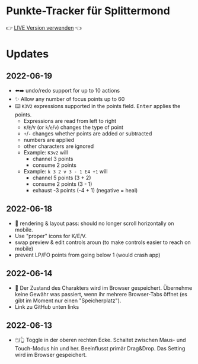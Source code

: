 # Punkte-Tracker für Splittermond

👉 [LIVE Version verwenden](https://splitracker.klauser.link/) 👈

# Updates

## 2022-06-19
* ⬅️➡️ undo/redo support for up to 10 actions
* ✨ Allow any number of focus points up to 60 
* ⌨️ `K3V2` expressions supported in the points field. <kbd>Enter</kbd> applies the points.
  * Expressions are read from left to right 
  * `K`/`E`/`V` (or `k`/`e`/`v`) changes the type of point
  * `+`/`-` changes whether points are added or subtracted
  * numbers are applied
  * other characters are ignored
  * Example: `K3v2` will
    * channel 3 points
    * consume 2 points
  * Example: `k 3 2 v 3 - 1 E4 +1` will
    * channel 5 points (3 + 2)
    * consume 2 points (3 - 1)
    * exhaust -3 points (-4 + 1) (negative = heal)

## 2022-06-18

* 💄 rendering & layout pass: should no longer scroll horizontally on mobile. 
* Use "proper" icons for K/E/V.
* swap preview & edit controls aroun (to make controls easier to reach on mobile)
* prevent LP/FO points from going below 1 (would crash app)

## 2022-06-14

* 🧠 Der Zustand des Charakters wird im Browser gespeichert. Übernehme keine Gewähr was passiert, wenn ihr mehrere
  Browser-Tabs öffnet (es gibt im Moment nur einen "Speicherplatz").
* Link zu GitHub unten links

## 2022-06-13

* 🖱️/👆 Toggle in der oberen rechten Ecke. Schaltet zwischen Maus- und Touch-Modus hin und her. Beeinflusst primär
  Drag&Drop. Das Setting wird im Browser gespeichert.
